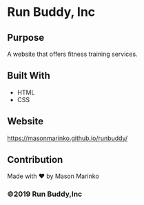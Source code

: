# Run Buddy, Inc

## Purpose
A website that offers fitness training services.

## Built With
* HTML
* CSS

## Website
https://masonmarinko.github.io/runbuddy/

## Contribution
Made with ❤️ by Mason Marinko

### &copy;2019 Run Buddy,Inc
